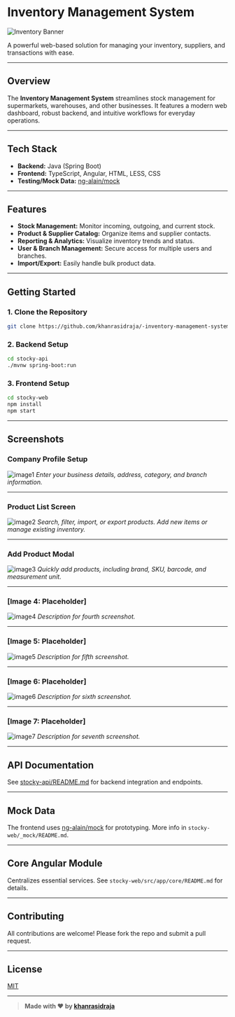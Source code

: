 # Inventory Management System

![Inventory Banner](https://img.freepik.com/free-vector/warehouse-storage-illustration_1284-5654.jpg)

A powerful web-based solution for managing your inventory, suppliers, and transactions with ease.

---

## Overview

The **Inventory Management System** streamlines stock management for supermarkets, warehouses, and other businesses. It features a modern web dashboard, robust backend, and intuitive workflows for everyday operations.

---

## Tech Stack

- **Backend:** Java (Spring Boot)
- **Frontend:** TypeScript, Angular, HTML, LESS, CSS
- **Testing/Mock Data:** [ng-alain/mock](https://ng-alain.com/mock)

---

## Features

- **Stock Management:** Monitor incoming, outgoing, and current stock.
- **Product & Supplier Catalog:** Organize items and supplier contacts.
- **Reporting & Analytics:** Visualize inventory trends and status.
- **User & Branch Management:** Secure access for multiple users and branches.
- **Import/Export:** Easily handle bulk product data.

---

## Getting Started

### 1. Clone the Repository

```sh
git clone https://github.com/khanrasidraja/-inventory-management-system.git
```

### 2. Backend Setup

```sh
cd stocky-api
./mvnw spring-boot:run
```

### 3. Frontend Setup

```sh
cd stocky-web
npm install
npm start
```

---

## Screenshots

### Company Profile Setup
![image1](image1)
*Enter your business details, address, category, and branch information.*

---

### Product List Screen
![image2](image2)
*Search, filter, import, or export products. Add new items or manage existing inventory.*

---

### Add Product Modal
![image3](image3)
*Quickly add products, including brand, SKU, barcode, and measurement unit.*

---

### [Image 4: Placeholder]
![image4](image4)
*Description for fourth screenshot.*

---

### [Image 5: Placeholder]
![image5](image5)
*Description for fifth screenshot.*

---

### [Image 6: Placeholder]
![image6](image6)
*Description for sixth screenshot.*

---

### [Image 7: Placeholder]
![image7](image7)
*Description for seventh screenshot.*

---

## API Documentation

See [stocky-api/README.md](stocky-api/README.md) for backend integration and endpoints.

---

## Mock Data

The frontend uses [ng-alain/mock](https://ng-alain.com/mock) for prototyping. More info in `stocky-web/_mock/README.md`.

---

## Core Angular Module

Centralizes essential services. See `stocky-web/src/app/core/README.md` for details.

---

## Contributing

All contributions are welcome! Please fork the repo and submit a pull request.

---

## License

[MIT](LICENSE)

---

> **Made with ❤️ by [khanrasidraja](https://github.com/khanrasidraja)**
